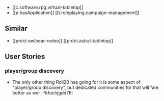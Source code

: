 

- [[c.software.rpg.virtual-tabletop]]
- [[p.hasApplication]] [[t.roleplaying.campaign-management]]

## Similar

- [[prdct.owlbear-rodeo]] [[prdct.astral-tabletop]] 

## User Stories

### player/group discovery

- The only other thing Roll20 has going for it is some aspect of "player/group discovery", but dedicated communities for that will fare better as well.  ^kfuchjgdd76i